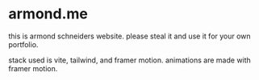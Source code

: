 # armond.me

this is armond schneiders website. please steal it and use it for your own portfolio. 

stack used is vite, tailwind, and framer motion. animations are made with framer motion. 